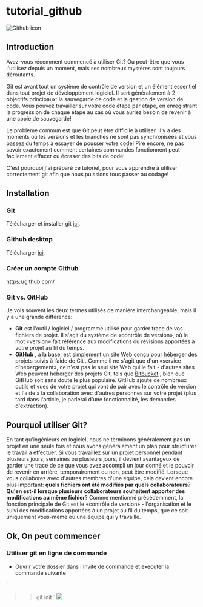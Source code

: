 # tutorial_github

![Github icon](https://www.developpez.net/forums/attachments/p358946d1/a/a/a)

## Introduction

Avez-vous récemment commencé à utiliser Git? Ou peut-être que vous l'utilisez depuis un moment, mais ses nombreux mystères sont toujours déroutants.

Git est avant tout un système de contrôle de version et un élément essentiel dans tout projet de développement logiciel. Il sert généralement à 2 objectifs principaux: la sauvegarde de code et la gestion de version de code. Vous pouvez travailler sur votre code étape par étape, en enregistrant la progression de chaque étape au cas où vous auriez besoin de revenir à une copie de sauvegarde!

Le problème commun est que Git peut être difficile à utiliser. Il y a des moments où les versions et les branches ne sont pas synchronisées et vous passez du temps à essayer de pousser votre code! Pire encore, ne pas savoir exactement comment certaines commandes fonctionnent peut facilement effacer ou écraser des bits de code!


C'est pourquoi j'ai préparé ce tutoriel, pour vous apprendre à utiliser correctement git afin que nous puissions tous passer au codage!

## Installation

### Git
Télécharger et installer git 
[ici](https://duckduckgo.com).

### Github desktop
Télécharger [ici](https://desktop.github.com/).

### Créer un compte Github

https://github.com/

### Git vs. GitHub

Je vois souvent les deux termes utilisés de manière interchangeable, mais il y a une grande différence:

- **Git** est l'outil / logiciel / programme utilisé pour garder trace de vos fichiers de projet. Il s'agit du système de «contrôle de version», où le mot «version» fait référence aux modifications ou révisions apportées à votre projet au fil du temps.
- **GitHub** , à la base, est simplement un site Web conçu pour héberger des projets suivis à l’aide de Git . Comme il ne s'agit que d'un «service d'hébergement», ce n'est pas le seul site Web qui le fait - d'autres sites Web peuvent héberger des projets Git, tels que [Bitbucket](https://bitbucket.org/) , bien que GitHub soit sans doute le plus populaire. GitHub ajoute de nombreux outils et vues de votre projet qui vont de pair avec le contrôle de version et l'aide à la collaboration avec d'autres personnes sur votre projet (plus tard dans l'article, je parlerai d'une fonctionnalité, les demandes d'extraction).

## Pourquoi utiliser Git?

En tant qu'ingénieurs en logiciel, nous ne terminons généralement pas un projet en une seule fois et nous avons généralement un plan pour structurer le travail à effectuer. Si vous travaillez sur un projet personnel pendant plusieurs jours, semaines ou plusieurs jours, il devient avantageux de garder une trace de ce que vous avez accompli un jour donné et le pouvoir de revenir en arrière, temporairement ou non, peut être modifié. Lorsque vous collaborez avec d'autres membres d'une équipe, cela devient encore plus important: **quels fichiers ont été modifiés par quels collaborateurs**? **Qu'en est-il lorsque plusieurs collaborateurs souhaitent apporter des modifications au même fichier**? Comme mentionné précédemment, la fonction principale de Git est le «contrôle de version» - l'organisation et le suivi des modifications apportées à un projet au fil du temps, que ce soit uniquement vous-même ou une équipe qui y travaille.


## Ok, On peut commencer

### Utiliser git en ligne de commande

- Ouvrir votre dossier dans l'invite de commande et executer la commande suivante

`
>> git init
`
![](https://miro.medium.com/max/3232/1*wvxkOSThq-g1xf5Yurs0DQ.png)







